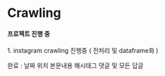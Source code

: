 # Crawling
<h4> 프로젝트 진행 중 </h4>
  <p> 1. instagram crawling 진행중 ( 전처리 및 dataframe화 )
  <p> 완료 : 날짜 위치 본문내용 해시태그 댓글 및 모든 답글 
  
